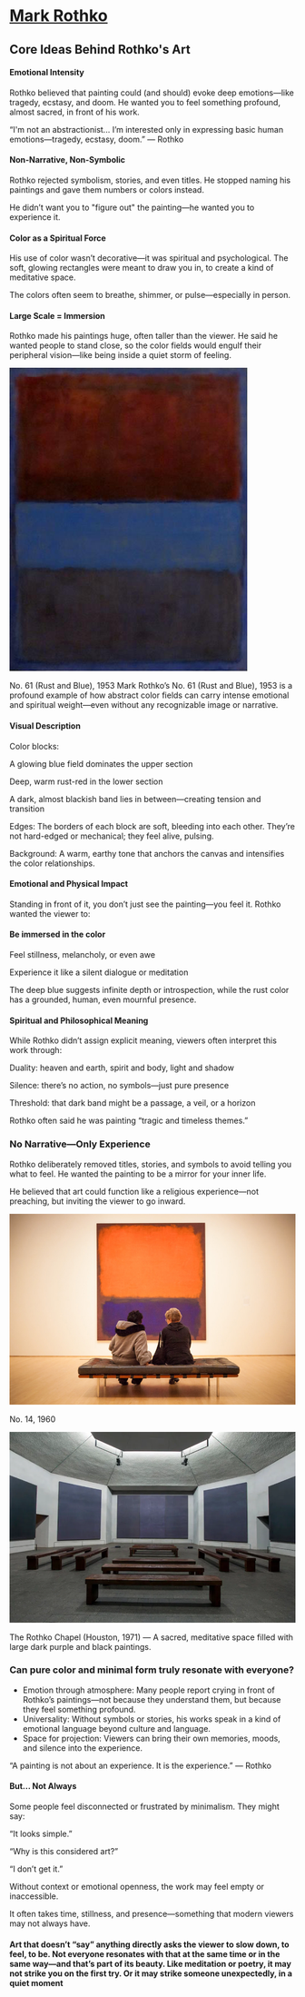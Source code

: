 # [Mark Rothko](https://www.markrothko.org/)
## Core Ideas Behind Rothko's Art
#### Emotional Intensity
Rothko believed that painting could (and should) evoke deep emotions—like tragedy, ecstasy, and doom. He wanted you to feel something profound, almost sacred, in front of his work.

“I'm not an abstractionist... I’m interested only in expressing basic human emotions—tragedy, ecstasy, doom.” — Rothko

#### Non-Narrative, Non-Symbolic
Rothko rejected symbolism, stories, and even titles. He stopped naming his paintings and gave them numbers or colors instead.

He didn’t want you to "figure out" the painting—he wanted you to experience it.

#### Color as a Spiritual Force
His use of color wasn’t decorative—it was spiritual and psychological. The soft, glowing rectangles were meant to draw you in, to create a kind of meditative space.

The colors often seem to breathe, shimmer, or pulse—especially in person.

#### Large Scale = Immersion
Rothko made his paintings huge, often taller than the viewer. He said he wanted people to stand close, so the color fields would engulf their peripheral vision—like being inside a quiet storm of feeling.

![CMark Rothko](./MarkRothko-1.jpg "CMark Rothko")

No. 61 (Rust and Blue), 1953
Mark Rothko’s No. 61 (Rust and Blue), 1953 is a profound example of how abstract color fields can carry intense emotional and spiritual weight—even without any recognizable image or narrative.
####  Visual Description
Color blocks:

A glowing blue field dominates the upper section

Deep, warm rust-red in the lower section

A dark, almost blackish band lies in between—creating tension and transition

Edges: The borders of each block are soft, bleeding into each other. They’re not hard-edged or mechanical; they feel alive, pulsing.

Background: A warm, earthy tone that anchors the canvas and intensifies the color relationships.

####  Emotional and Physical Impact
Standing in front of it, you don’t just see the painting—you feel it. Rothko wanted the viewer to:

#### Be immersed in the color

Feel stillness, melancholy, or even awe

Experience it like a silent dialogue or meditation

The deep blue suggests infinite depth or introspection, while the rust color has a grounded, human, even mournful presence.

#### Spiritual and Philosophical Meaning
While Rothko didn’t assign explicit meaning, viewers often interpret this work through:

Duality: heaven and earth, spirit and body, light and shadow

Silence: there’s no action, no symbols—just pure presence

Threshold: that dark band might be a passage, a veil, or a horizon

Rothko often said he was painting “tragic and timeless themes.”

### No Narrative—Only Experience
Rothko deliberately removed titles, stories, and symbols to avoid telling you what to feel. He wanted the painting to be a mirror for your inner life.

He believed that art could function like a religious experience—not preaching, but inviting the viewer to go inward.



![CMark Rothko](./MarkRothko-2.jpg "CMark Rothko")

No. 14, 1960

![CMark Rothko](./MarkRothko-3.webp "CMark Rothko")

The Rothko Chapel (Houston, 1971) — A sacred, meditative space filled with large dark purple and black paintings.

### Can pure color and minimal form truly resonate with everyone?
- Emotion through atmosphere: Many people report crying in front of Rothko’s paintings—not because they understand them, but because they feel something profound.
- Universality: Without symbols or stories, his works speak in a kind of emotional language beyond culture and language.
- Space for projection: Viewers can bring their own memories, moods, and silence into the experience.

“A painting is not about an experience. It is the experience.” — Rothko
#### But... Not Always
Some people feel disconnected or frustrated by minimalism. They might say:

“It looks simple.”

“Why is this considered art?”

“I don’t get it.”

Without context or emotional openness, the work may feel empty or inaccessible.

It often takes time, stillness, and presence—something that modern viewers may not always have.
#### Art that doesn’t “say” anything directly asks the viewer to slow down, to feel, to be. Not everyone resonates with that at the same time or in the same way—and that’s part of its beauty. Like meditation or poetry, it may not strike you on the first try. Or it may strike someone unexpectedly, in a quiet moment